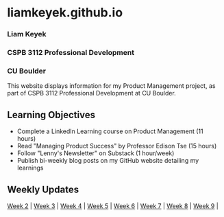 # liamkeyek.github.io
### Liam Keyek
### CSPB 3112 Professional Development
### CU Boulder

This website displays information for my Product Management project, as part of CSPB 3112 Professional Development at CU Boulder. 

## Learning Objectives
- Complete a LinkedIn Learning course on Product Management (11 hours)
- Read "Managing Product Success" by Professor Edison Tse (15 hours)
- Follow "Lenny's Newsletter" on Substack (1 hour/week)
- Publish bi-weekly blog posts on my GitHub website detailing my learnings


## Weekly Updates
[Week 2](./week_updates/week_2_update.md) |
[Week 3](./week_updates/week_3_update.md) |
[Week 4](./week_updates/week_4_update.md) |
[Week 5](./week_updates/week_5_update.md) |
[Week 6](./week_updates/week_6_update.md) |
[Week 7](./week_updates/week_7_update.md) |
[Week 8](./week_updates/week_8_update.md) |
[Week 9](./week_updates/week_9_update.md) |